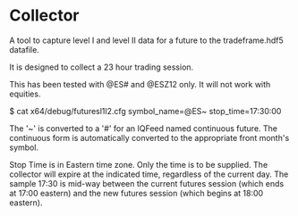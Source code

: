 # Collector

A tool to capture level I and level II data for a future to the tradeframe.hdf5 datafile. 

It is designed to collect a 23 hour trading session.

This has been tested with @ES# and @ESZ12 only.  It will not work with equities.

$ cat x64/debug/futuresl1l2.cfg
symbol_name=@ES~
stop_time=17:30:00

The '~' is converted to a '#' for an IQFeed named continuous future.  The continuous form is automatically converted
to the appropriate front month's symbol.

Stop Time is in Eastern time zone.  Only the time is to be supplied.
The collector will expire at the indicated time, regardless of the current day.
The sample 17:30 is mid-way between the current futures session (which ends at 17:00 eastern) and the new futures session (which begins at 18:00 eastern).
